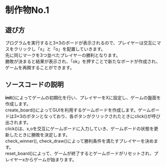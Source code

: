 # 制作物No.1
## 遊び方
プログラムを実行すると3×3のボードが表示されるので、プレイヤーは交互にマスをクリックし「x」と「o」を配置していきます。  
先に同じマークを3つ並べたプレイヤーの勝利となります。  
勝敗が決まると結果が表示され、「ok」を押すことで新たなボードが作成され、ゲームを再開することができます。
## ソースコードの説明
__init__()によってゲームの初期化を行い、プレイヤーをXに設定し、ゲームの盤面を作成します。  
create_board()によってGUIを利用するゲームボードを作成します。ゲームボードは3×3のボタンとなっており、各ボタンがクリックされたときにclick()が呼び出されます。  
click()は、x,oを交互にゲームボードに入力していき、ゲームボードの状態を更新したときに勝敗を決定します。  
check_winner(), check_draw()によって勝利条件を満たすプレイヤーを決めます。  
reset_board()によって、ゲームが終了するとゲームボードがリセットされ、プレイヤーxからゲームが始まります。
